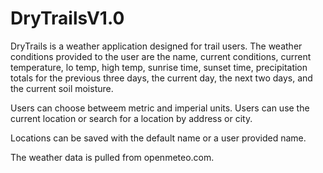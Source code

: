 # DryTrailsV1.0

DryTrails is a weather application designed for trail users.
The weather conditions provided to the user are the name, current conditions, current temperature, lo temp, high temp, sunrise time, sunset time, precipitation totals for the previous three days, the current day, the next two days, and the current soil moisture.

Users can choose betweem metric and imperial units.
Users can use the current location or search for a location by address or city.

Locations can be saved with the default name or a user provided name.

The weather data is pulled from openmeteo.com.

